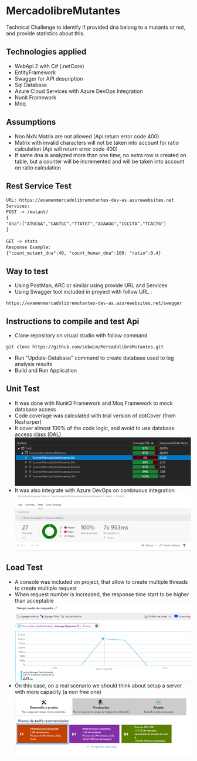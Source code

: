 # MercadolibreMutantes

Technical Challenge to identify if provided dna belong to a mutants or not, and provide statistics about this.

## Technologies applied
* WebApi 2 with C# (.netCore)
* EntityFramework
* Swagger for API description
* Sql Database
* Azure Cloud Services with Azure DevOps Integration
* Nunit Framework
* Moq

## Assumptions
* Non NxN Matrix are not allowed (Api return error code 400)
* Matrix with invalid characters will not be taken into account for ratio calculation (Api will return error code 400)
* If same dna is analyzed more than one time, no extra row is created on table, but a counter will be incremented and will be taken into account on ratio calculation 

## Rest Service Test
````
URL: https://examenmercadolibremutantes-dev-as.azurewebsites.net
Services:
POST -> /mutant/
{
"dna":["ATGCGA","CAGTGC","TTATGT","AGAAGG","CCCCTA","TCACTG"]
}

GET -> stats
Response Example:
{"count_mutant_dna":40, "count_human_dna":100: "ratio":0.4}

````

## Way to test
* Using PostMan, ARC or similar using provide URL and Services
* Using Swagger tool included in proyect with follow URL :
````
https://examenmercadolibremutantes-dev-as.azurewebsites.net/swagger
````

## Instructions to compile and test Api
* Clone repository on visual studio with follow command
````
git clone https://github.com/sebaim/MercadolibreMutantes.git
````
* Run "Update-Database" command to create database used to log analysis results
* Build and Run Application

## Unit Test
* It was done with Nunit3 Framework and Moq Framework to mock database access
* Code coverage was calculated with trial version of dotCover (from Resharper)
* It cover almost 100% of the code logic, and avoid to use database access class (DAL)
![Code Coverage](CodeCoverage.png)
* It was also integrate with Azure DevOps on continuous integration
![Azure DevOps Test Summary](DevOpsTests.png)

## Load Test
* A console was included on project, that allow to create multiple threads to create multiple request
* When request number is increased, the response time start to be higher than acceptable
![ResponseTime](CloudResponseTime.png)
* On this case, on a real scenario we should think about setup a server with more capacity (a non free one)
![Selected Plan](AzureInfra.png)
